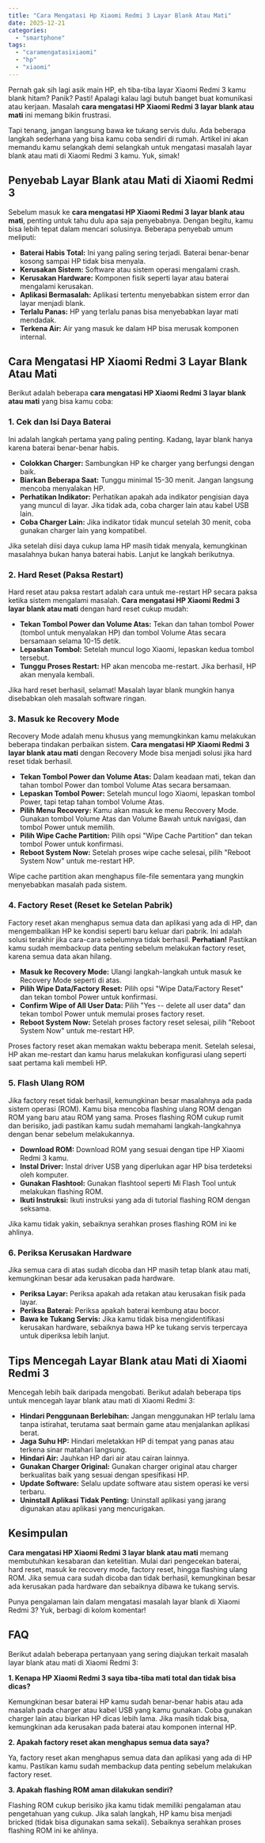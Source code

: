 ```yaml
---
title: "Cara Mengatasi Hp Xiaomi Redmi 3 Layar Blank Atau Mati"
date: 2025-12-21
categories: 
  - "smartphone"
tags: 
  - "caramengatasixiaomi"
  - "hp"
  - "xiaomi"
---
```


Pernah gak sih lagi asik main HP, eh tiba-tiba layar Xiaomi Redmi 3 kamu blank hitam? Panik? Pasti! Apalagi kalau lagi butuh banget buat komunikasi atau kerjaan. Masalah **cara mengatasi HP Xiaomi Redmi 3 layar blank atau mati** ini memang bikin frustrasi.

Tapi tenang, jangan langsung bawa ke tukang servis dulu. Ada beberapa langkah sederhana yang bisa kamu coba sendiri di rumah. Artikel ini akan memandu kamu selangkah demi selangkah untuk mengatasi masalah layar blank atau mati di Xiaomi Redmi 3 kamu. Yuk, simak!

## Penyebab Layar Blank atau Mati di Xiaomi Redmi 3

Sebelum masuk ke **cara mengatasi HP Xiaomi Redmi 3 layar blank atau mati**, penting untuk tahu dulu apa saja penyebabnya. Dengan begitu, kamu bisa lebih tepat dalam mencari solusinya. Beberapa penyebab umum meliputi:

- **Baterai Habis Total:** Ini yang paling sering terjadi. Baterai benar-benar kosong sampai HP tidak bisa menyala.
- **Kerusakan Sistem:** Software atau sistem operasi mengalami crash.
- **Kerusakan Hardware:** Komponen fisik seperti layar atau baterai mengalami kerusakan.
- **Aplikasi Bermasalah:** Aplikasi tertentu menyebabkan sistem error dan layar menjadi blank.
- **Terlalu Panas:** HP yang terlalu panas bisa menyebabkan layar mati mendadak.
- **Terkena Air:** Air yang masuk ke dalam HP bisa merusak komponen internal.

## Cara Mengatasi HP Xiaomi Redmi 3 Layar Blank Atau Mati

Berikut adalah beberapa **cara mengatasi HP Xiaomi Redmi 3 layar blank atau mati** yang bisa kamu coba:

### 1\. Cek dan Isi Daya Baterai

Ini adalah langkah pertama yang paling penting. Kadang, layar blank hanya karena baterai benar-benar habis.

- **Colokkan Charger:** Sambungkan HP ke charger yang berfungsi dengan baik.
- **Biarkan Beberapa Saat:** Tunggu minimal 15-30 menit. Jangan langsung mencoba menyalakan HP.
- **Perhatikan Indikator:** Perhatikan apakah ada indikator pengisian daya yang muncul di layar. Jika tidak ada, coba charger lain atau kabel USB lain.
- **Coba Charger Lain:** Jika indikator tidak muncul setelah 30 menit, coba gunakan charger lain yang kompatibel.

Jika setelah diisi daya cukup lama HP masih tidak menyala, kemungkinan masalahnya bukan hanya baterai habis. Lanjut ke langkah berikutnya.

### 2\. Hard Reset (Paksa Restart)

Hard reset atau paksa restart adalah cara untuk me-restart HP secara paksa ketika sistem mengalami masalah. **Cara mengatasi HP Xiaomi Redmi 3 layar blank atau mati** dengan hard reset cukup mudah:

- **Tekan Tombol Power dan Volume Atas:** Tekan dan tahan tombol Power (tombol untuk menyalakan HP) dan tombol Volume Atas secara bersamaan selama 10-15 detik.
- **Lepaskan Tombol:** Setelah muncul logo Xiaomi, lepaskan kedua tombol tersebut.
- **Tunggu Proses Restart:** HP akan mencoba me-restart. Jika berhasil, HP akan menyala kembali.

Jika hard reset berhasil, selamat! Masalah layar blank mungkin hanya disebabkan oleh masalah software ringan.

### 3\. Masuk ke Recovery Mode

Recovery Mode adalah menu khusus yang memungkinkan kamu melakukan beberapa tindakan perbaikan sistem. **Cara mengatasi HP Xiaomi Redmi 3 layar blank atau mati** dengan Recovery Mode bisa menjadi solusi jika hard reset tidak berhasil.

- **Tekan Tombol Power dan Volume Atas:** Dalam keadaan mati, tekan dan tahan tombol Power dan tombol Volume Atas secara bersamaan.
- **Lepaskan Tombol Power:** Setelah muncul logo Xiaomi, lepaskan tombol Power, tapi tetap tahan tombol Volume Atas.
- **Pilih Menu Recovery:** Kamu akan masuk ke menu Recovery Mode. Gunakan tombol Volume Atas dan Volume Bawah untuk navigasi, dan tombol Power untuk memilih.
- **Pilih Wipe Cache Partition:** Pilih opsi "Wipe Cache Partition" dan tekan tombol Power untuk konfirmasi.
- **Reboot System Now:** Setelah proses wipe cache selesai, pilih "Reboot System Now" untuk me-restart HP.

Wipe cache partition akan menghapus file-file sementara yang mungkin menyebabkan masalah pada sistem.

### 4\. Factory Reset (Reset ke Setelan Pabrik)

Factory reset akan menghapus semua data dan aplikasi yang ada di HP, dan mengembalikan HP ke kondisi seperti baru keluar dari pabrik. Ini adalah solusi terakhir jika cara-cara sebelumnya tidak berhasil. **Perhatian!** Pastikan kamu sudah membackup data penting sebelum melakukan factory reset, karena semua data akan hilang.

- **Masuk ke Recovery Mode:** Ulangi langkah-langkah untuk masuk ke Recovery Mode seperti di atas.
- **Pilih Wipe Data/Factory Reset:** Pilih opsi "Wipe Data/Factory Reset" dan tekan tombol Power untuk konfirmasi.
- **Confirm Wipe of All User Data:** Pilih "Yes -- delete all user data" dan tekan tombol Power untuk memulai proses factory reset.
- **Reboot System Now:** Setelah proses factory reset selesai, pilih "Reboot System Now" untuk me-restart HP.

Proses factory reset akan memakan waktu beberapa menit. Setelah selesai, HP akan me-restart dan kamu harus melakukan konfigurasi ulang seperti saat pertama kali membeli HP.

### 5\. Flash Ulang ROM

Jika factory reset tidak berhasil, kemungkinan besar masalahnya ada pada sistem operasi (ROM). Kamu bisa mencoba flashing ulang ROM dengan ROM yang baru atau ROM yang sama. Proses flashing ROM cukup rumit dan berisiko, jadi pastikan kamu sudah memahami langkah-langkahnya dengan benar sebelum melakukannya.

- **Download ROM:** Download ROM yang sesuai dengan tipe HP Xiaomi Redmi 3 kamu.
- **Instal Driver:** Instal driver USB yang diperlukan agar HP bisa terdeteksi oleh komputer.
- **Gunakan Flashtool:** Gunakan flashtool seperti Mi Flash Tool untuk melakukan flashing ROM.
- **Ikuti Instruksi:** Ikuti instruksi yang ada di tutorial flashing ROM dengan seksama.

Jika kamu tidak yakin, sebaiknya serahkan proses flashing ROM ini ke ahlinya.

### 6\. Periksa Kerusakan Hardware

Jika semua cara di atas sudah dicoba dan HP masih tetap blank atau mati, kemungkinan besar ada kerusakan pada hardware.

- **Periksa Layar:** Periksa apakah ada retakan atau kerusakan fisik pada layar.
- **Periksa Baterai:** Periksa apakah baterai kembung atau bocor.
- **Bawa ke Tukang Servis:** Jika kamu tidak bisa mengidentifikasi kerusakan hardware, sebaiknya bawa HP ke tukang servis terpercaya untuk diperiksa lebih lanjut.

## Tips Mencegah Layar Blank atau Mati di Xiaomi Redmi 3

Mencegah lebih baik daripada mengobati. Berikut adalah beberapa tips untuk mencegah layar blank atau mati di Xiaomi Redmi 3:

- **Hindari Penggunaan Berlebihan:** Jangan menggunakan HP terlalu lama tanpa istirahat, terutama saat bermain game atau menjalankan aplikasi berat.
- **Jaga Suhu HP:** Hindari meletakkan HP di tempat yang panas atau terkena sinar matahari langsung.
- **Hindari Air:** Jauhkan HP dari air atau cairan lainnya.
- **Gunakan Charger Original:** Gunakan charger original atau charger berkualitas baik yang sesuai dengan spesifikasi HP.
- **Update Software:** Selalu update software atau sistem operasi ke versi terbaru.
- **Uninstall Aplikasi Tidak Penting:** Uninstall aplikasi yang jarang digunakan atau aplikasi yang mencurigakan.

## Kesimpulan

**Cara mengatasi HP Xiaomi Redmi 3 layar blank atau mati** memang membutuhkan kesabaran dan ketelitian. Mulai dari pengecekan baterai, hard reset, masuk ke recovery mode, factory reset, hingga flashing ulang ROM. Jika semua cara sudah dicoba dan tidak berhasil, kemungkinan besar ada kerusakan pada hardware dan sebaiknya dibawa ke tukang servis.

Punya pengalaman lain dalam mengatasi masalah layar blank di Xiaomi Redmi 3? Yuk, berbagi di kolom komentar!

## FAQ

Berikut adalah beberapa pertanyaan yang sering diajukan terkait masalah layar blank atau mati di Xiaomi Redmi 3:

**1\. Kenapa HP Xiaomi Redmi 3 saya tiba-tiba mati total dan tidak bisa dicas?**

Kemungkinan besar baterai HP kamu sudah benar-benar habis atau ada masalah pada charger atau kabel USB yang kamu gunakan. Coba gunakan charger lain atau biarkan HP dicas lebih lama. Jika masih tidak bisa, kemungkinan ada kerusakan pada baterai atau komponen internal HP.

**2\. Apakah factory reset akan menghapus semua data saya?**

Ya, factory reset akan menghapus semua data dan aplikasi yang ada di HP kamu. Pastikan kamu sudah membackup data penting sebelum melakukan factory reset.

**3\. Apakah flashing ROM aman dilakukan sendiri?**

Flashing ROM cukup berisiko jika kamu tidak memiliki pengalaman atau pengetahuan yang cukup. Jika salah langkah, HP kamu bisa menjadi bricked (tidak bisa digunakan sama sekali). Sebaiknya serahkan proses flashing ROM ini ke ahlinya.
